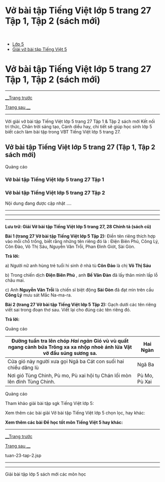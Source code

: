 # Vở bài tập Tiếng Việt lớp 5 trang 27 Tập 1, Tập 2 (sách mới)

﻿

  * [Lớp 5](https://vietjack.com/series/lop-5.jsp)
  * [Giải vở bài tập Tiếng Việt 5](https://vietjack.com/giai-vo-bai-tap-tieng-viet-5/index.jsp)



# Vở bài tập Tiếng Việt lớp 5 trang 27 Tập 1, Tập 2 (sách mới)

* * *

[__Trang trước](https://vietjack.com/giai-vo-bai-tap-tieng-viet-5/tuan-23-tap-2.jsp)

[Trang sau __](https://vietjack.com/giai-vo-bai-tap-tieng-viet-5/tuan-23-tap-2.jsp)

* * *

Với giải vở bài tập Tiếng Việt lớp 5 trang 27 Tập 1 & Tập 2 sách mới Kết nối tri thức, Chân trời sáng tạo, Cánh diều hay, chi tiết sẽ giúp học sinh lớp 5 biết cách làm bài tập trong VBT Tiếng Việt lớp 5 trang 27.

## Vở bài tập Tiếng Việt lớp 5 trang 27 (Tập 1, Tập 2 sách mới)

Quảng cáo

### Vở bài tập Tiếng Việt lớp 5 trang 27 Tập 1

### Vở bài tập Tiếng Việt lớp 5 trang 27 Tập 2

Nội dung đang được cập nhật ....

* * *

* * *

* * *

**Lưu trữ: Giải Vở bài tập Tiếng Việt lớp 5 trang 27, 28 Chính tả (sách cũ)**

**Bài 1 (trang 27 Vở bài tập Tiếng Việt lớp 5 Tập 2):** Điền tên riêng thích hợp vào mỗi chỗ trống, biết rằng những tên riêng đó là : Điện Biên Phủ, Công Lý, Côn Đảo, Võ Thị Sáu, Nguyễn Văn Trỗi, Phan Đình Giót, Sài Gòn.

**Trả lời:**

a) Người nữ anh hùng trẻ tuổi hi sinh ở nhà tù **Côn Đảo** là chị **Võ Thị Sáu**

b) Trong chiến dịch **Điện Biên Phủ** , anh **Bế Văn Đàn** đã lấy thân mình lấp lỗ châu mai. 

c) Anh **Nguyễn Văn Trỗi** là chiến sĩ biệt động **Sài Gòn** đã đạt mìn trên cầu **Công Lý** mưu sát Mắc Na-ma-ra. 

**Bài 2 (trang 27 Vở bài tập Tiếng Việt lớp 5 Tập 2):** Gạch dưới các tên riêng viết sai trong đoạn thơ sau. Viết lại cho đúng các tên riêng đó.

**Trả lời:**

Quảng cáo

Đường tuần tra lên chóp _Hai ngàn_ Gió vù vù quất ngang cành bứa Trông xa xa nhộp nhoè ánh lửa Vật vờ đầu súng sương sa. | Hai Ngàn  
---|---  
Cửa gió này người xưa gọi Ngã ba  Cát con suối hai chiều dâng lù  | Ngã Ba  
Nơi gió Tùng Chinh, Pù mo, Pù xai hội tụ Chán lối mòn lên đỉnh Tùng Chinh.  | Pù Mo, Pù Xai  
  
Quảng cáo

Tham khảo giải bài tập sgk Tiếng Việt lớp 5:

Xem thêm các bài giải Vở bài tập Tiếng Việt lớp 5 chọn lọc, hay khác:

**Xem thêm các bài Để học tốt môn Tiếng Việt 5 hay khác:**

* * *

[__Trang trước](https://vietjack.com/giai-vo-bai-tap-tieng-viet-5/tuan-23-tap-2.jsp)

[Trang sau __](https://vietjack.com/giai-vo-bai-tap-tieng-viet-5/tuan-23-tap-2.jsp)

tuan-23-tap-2.jsp

* * *

* * *

Giải bài tập lớp 5 sách mới các môn học
